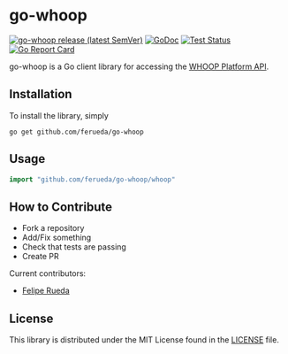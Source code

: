 go-whoop
=======

[![go-whoop release (latest SemVer)](https://img.shields.io/github/v/release/ferueda/go-whoop?sort=semver)](https://github.com/ferueda/go-whoop/releases)
[![GoDoc](https://godoc.org/github.com/ferueda/go-whoop?status.svg)](http://godoc.org/github.com/ferueda/go-whoop)
[![Test Status](https://github.com/ferueda/go-whoop/workflows/tests/badge.svg)](https://github.com/ferueda/go-whoop/actions?query=workflow%3Atests)
[![Go Report Card](https://goreportcard.com/badge/github.com/ferueda/go-whoop)](https://goreportcard.com/report/github.com/ferueda/go-whoop)

go-whoop is a Go client library for accessing the [WHOOP Platform API](https://developer.whoop.com/api).

## Installation

To install the library, simply

`go get github.com/ferueda/go-whoop`

## Usage
```go
import "github.com/ferueda/go-whoop/whoop"
```

## How to Contribute

* Fork a repository
* Add/Fix something
* Check that tests are passing
* Create PR

Current contributors:

- [Felipe Rueda](https://github.com/ferueda)

## License ##

This library is distributed under the MIT License found in the [LICENSE](./LICENSE)
file.